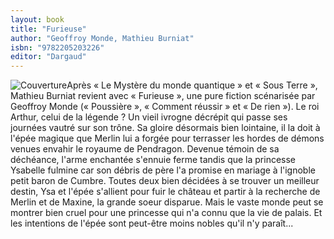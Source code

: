 ```yaml
---
layout: book
title: "Furieuse"
author: "Geoffroy Monde, Mathieu Burniat"
isbn: "9782205203226"
editor: "Dargaud"
---
```

![Couverture](/img/9782205203226.jpg)Après « Le Mystère du monde quantique » et « Sous Terre », Mathieu Burniat revient avec « Furieuse », une pure fiction scénarisée par Geoffroy Monde (« Poussière », « Comment réussir » et « De rien »).
Le roi Arthur, celui de la légende ? Un vieil ivrogne décrépit qui passe ses journées vautré sur son trône. Sa gloire désormais bien lointaine, il la doit à l'épée magique que Merlin lui a forgée pour terrasser les hordes de démons venues envahir le royaume de Pendragon. Devenue témoin de sa déchéance, l'arme enchantée s'ennuie ferme tandis que la princesse Ysabelle fulmine car son débris de père l'a promise en mariage à l'ignoble petit baron de Cumbre.
Toutes deux bien décidées à se trouver un meilleur destin, Ysa et l'épée s'allient pour fuir le château et partir à la recherche de Merlin et de Maxine, la grande soeur disparue.
Mais le vaste monde peut se montrer bien cruel pour une princesse qui n'a connu que la vie de palais. Et les intentions de l'épée sont peut-être moins nobles qu'il n'y paraît...